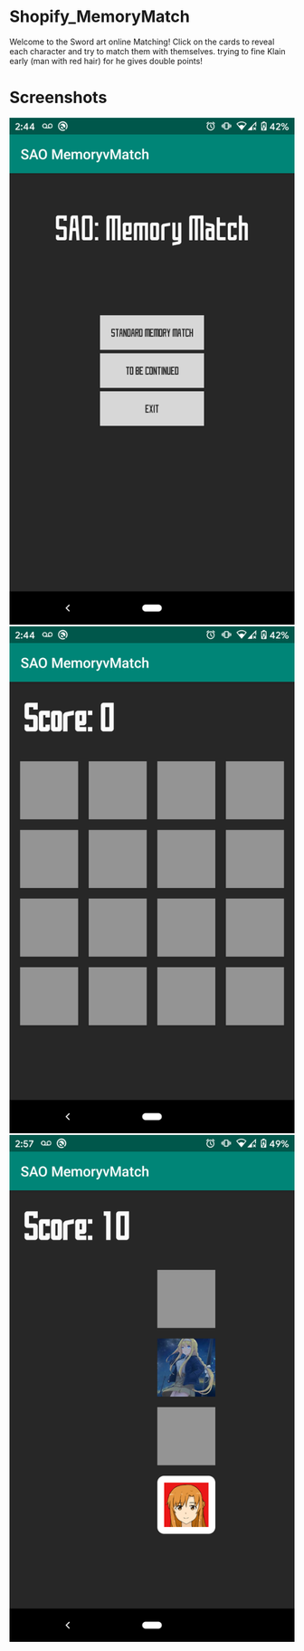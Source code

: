 # Shopify_MemoryMatch
Welcome to the Sword art online Matching! Click on the cards to reveal each character and try to match them with themselves. trying to fine Klain early (man with red hair) for he gives double points!
# Screenshots
![Alt text](/screenshots/ss1.png?raw=true "Main Menu")
![Alt text](/screenshots/ss2.png?raw=true "Full Board")
![Alt text](/screenshots/ss3.png?raw=true "Semi Cleared Board")
